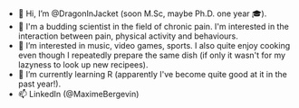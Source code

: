 - 👋 Hi, I’m @DragonInJacket (soon M.Sc, maybe Ph.D. one year 🎓).
- 🥼 I'm a budding scientist in the field of chronic pain. I'm interested in the interaction between pain, physical activity and behaviours.
- 👀 I’m interested in music, video games, sports. I also quite enjoy cooking even though I repeatedly prepare the same dish (if only it wasn't for my lazyness to look up new recipees).
- 🌱 I’m currently learning R (apparently I've become quite good at it in the past year!).
- 📫 LinkedIn (@MaximeBergevin)

<!---
DragonInJacket/DragonInJacket is a ✨ special ✨ repository because its `README.md` (this file) appears on your GitHub profile.
You can click the Preview link to take a look at your changes.
--->
